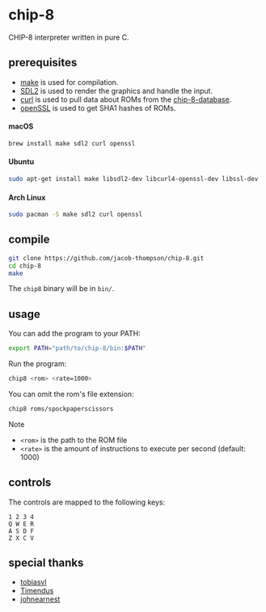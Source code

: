 # chip-8

CHIP-8 interpreter written in pure C.

## prerequisites

* [make](https://www.gnu.org/software/make/) is used for compilation.
* [SDL2](https://www.libsdl.org/) is used to render the graphics and handle the input.
* [curl](https://curl.se/) is used to pull data about ROMs from the [chip-8-database](https://github.com/chip-8/chip-8-database).
* [openSSL](https://www.openssl.org/) is used to get SHA1 hashes of ROMs.

#### macOS

```bash
brew install make sdl2 curl openssl
```

#### Ubuntu

```bash
sudo apt-get install make libsdl2-dev libcurl4-openssl-dev libssl-dev
```

#### Arch Linux

```bash
sudo pacman -S make sdl2 curl openssl
```

## compile

```bash
git clone https://github.com/jacob-thompson/chip-8.git
cd chip-8
make
```

The `chip8` binary will be in `bin/`.

## usage

You can add the program to your PATH:

```bash
export PATH="path/to/chip-8/bin:$PATH"
```

Run the program:

```bash
chip8 <rom> <rate=1000>
```

You can omit the rom's file extension:

```bash
chip8 roms/spockpaperscissors
```

> [!NOTE]
> - `<rom>` is the path to the ROM file
> - `<rate>` is the amount of instructions to execute per second (default: 1000)

## controls

The controls are mapped to the following keys:

```
1 2 3 4
Q W E R
A S D F
Z X C V
```

## special thanks

- [tobiasvl](https://tobiasvl.github.io/blog/write-a-chip-8-emulator/)
- [Timendus](https://github.com/Timendus/chip8-test-suite)
- [johnearnest](https://johnearnest.github.io/chip8Archive/)

